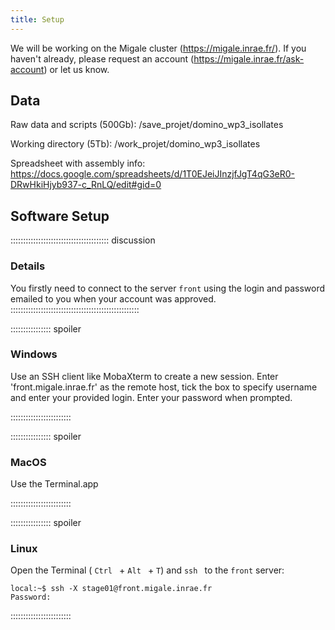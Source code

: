 ```yaml
---
title: Setup
---
```


We will be working on the Migale cluster (https://migale.inrae.fr/). If you haven't already, please request an account (https://migale.inrae.fr/ask-account) or let us know.


## Data

<!--
FIXME: place any data you want learners to use in `episodes/data` and then use
       a relative link ( [data zip file](data/lesson-data.zip) ) to provide a
       link to it, replacing the example.com link.
-->
Raw data and scripts (500Gb): /save_projet/domino_wp3_isollates

Working directory (5Tb): /work_projet/domino_wp3_isollates

Spreadsheet with assembly info: https://docs.google.com/spreadsheets/d/1T0EJeiJInzjfJgT4qG3eR0-DRwHkiHjyb937-c_RnLQ/edit#gid=0 

## Software Setup

::::::::::::::::::::::::::::::::::::::: discussion

### Details

You firstly need to connect to the server `front` using the login and password emailed to you when your account was approved.
:::::::::::::::::::::::::::::::::::::::::::::::::::

:::::::::::::::: spoiler

### Windows

Use an SSH client like MobaXterm to create a new session. Enter 'front.migale.inrae.fr' as the remote host, tick the box to specify username and enter your provided login. Enter your password when prompted.

::::::::::::::::::::::::

:::::::::::::::: spoiler

### MacOS

Use the Terminal.app

::::::::::::::::::::::::


:::::::::::::::: spoiler

### Linux

Open the Terminal ( `Ctrl ` +  `Alt ` +  `T`) and  `ssh ` to the  `front` server:
```
local:~$ ssh -X stage01@front.migale.inrae.fr
Password:
```

::::::::::::::::::::::::

